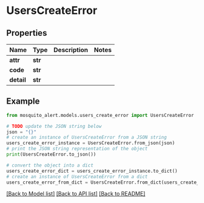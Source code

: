 # UsersCreateError


## Properties

Name | Type | Description | Notes
------------ | ------------- | ------------- | -------------
**attr** | **str** |  | 
**code** | **str** |  | 
**detail** | **str** |  | 

## Example

```python
from mosquito_alert.models.users_create_error import UsersCreateError

# TODO update the JSON string below
json = "{}"
# create an instance of UsersCreateError from a JSON string
users_create_error_instance = UsersCreateError.from_json(json)
# print the JSON string representation of the object
print(UsersCreateError.to_json())

# convert the object into a dict
users_create_error_dict = users_create_error_instance.to_dict()
# create an instance of UsersCreateError from a dict
users_create_error_from_dict = UsersCreateError.from_dict(users_create_error_dict)
```
[[Back to Model list]](../README.md#documentation-for-models) [[Back to API list]](../README.md#documentation-for-api-endpoints) [[Back to README]](../README.md)


